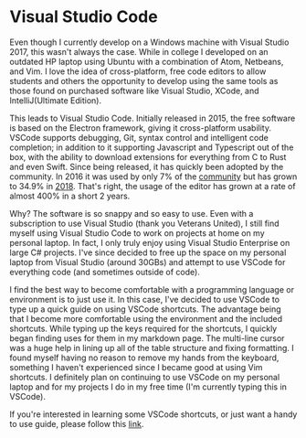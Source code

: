 # Visual Studio Code  

Even though I currently develop on a Windows machine with Visual Studio 2017, this wasn't always the case. 
While in college I developed on an outdated HP laptop using Ubuntu with a combination of Atom, Netbeans, and Vim.
I love the idea of cross-platform, free code editors to allow students and others the opportunity to develop using the same
tools as those found on purchased software like Visual Studio, XCode, and IntelliJ(Ultimate Edition).  

This leads to Visual Studio Code. Initially released in 2015, the free software is based on the Electron framework, giving it 
cross-platform usability. VSCode supports debugging, Git, syntax control and intelligent code completion; in addition to it 
supporting Javascript and Typescript out of the box, with the ability to download extensions for everything from C to Rust and even Swift.
Since being released, it has quickly been adopted by the community. In 2016 it was used by only 7% of the [community](https://insights.stackoverflow.com/survey/2016)
but has grown to 34.9% in [2018](https://insights.stackoverflow.com/survey/2018). That's right, the usage of the editor has grown at
a rate of almost 400% in a short 2 years.  

Why? The software is so snappy and so easy to use. Even with a subscription to use Visual Studio (thank you Veterans United),
I still find myself using Visual Studio Code to work on projects at home on my personal laptop. In fact, I only truly enjoy using
Visual Studio Enterprise on large C# projects. I've since decided to free up the space on my personal laptop from Visual Studio (around 30GBs)
and attempt to use VSCode for everything code (and sometimes outside of code).

I find the best way to become comfortable with a programming language or environment is to just use it. In this case, I've decided
to use VSCode to type up a quick guide on using VSCode shortcuts. The advantage being that I become more comfortable using the environment
and the included shortcuts. While typing up the keys required for the shortcuts, I quickly began finding uses for them in my
markdown page. The multi-line cursor was a huge help in lining up all of the table structure and fixing formatting. I found myself
having no reason to remove my hands from the keyboard, something I haven't experienced since I became good at using Vim shortcuts. I definitely plan on continuing to use VSCode on my personal laptop and for my projects I do in my free time (I'm currently typing
this in VSCode).  

If you're interested in learning some VSCode shortcuts, or just want a handy to use guide, please follow this [link](https://github.com/davidemily/VSCodeShortcuts).
